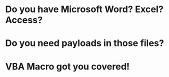 # Do you have Microsoft Word? Excel? Access? 
# Do you need payloads in those files? 
# VBA Macro got you covered!
